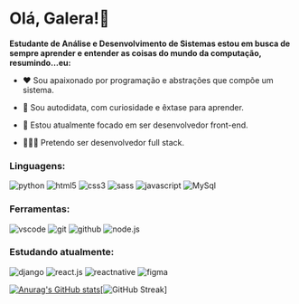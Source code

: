 # Olá, Galera!👋

**Estudante de Análise e Desenvolvimento de Sistemas estou em busca de sempre aprender e entender as coisas do mundo da computação, resumindo...eu:**

* ❤️ Sou apaixonado por programação e abstrações que compõe um sistema.

* 👀 Sou autodidata, com curiosidade e êxtase para aprender.

* 🎯 Estou atualmente focado em ser desenvolvedor front-end.

* 👨🏻‍💻 Pretendo ser desenvolvedor full stack.

### Linguagens:
![python](https://img.shields.io/badge/PYTHON-306998?&logo=python&logoColor=ffdd54&style=flat-square&logoWidth=25) ![html5](https://img.shields.io/badge/HTML-e34c26?&logo=html5&logoColor=ffffff&style=flat-square&logoWidth=30) ![css3](https://img.shields.io/badge/CSS3-2965f1?&logo=css3&logoColor=ffffff&style=flat-square&logoWidth=30) ![sass](https://img.shields.io/badge/SASS-c95e92?&logo=sass&logoColor=ffffff&style=flat-square&logoWidth=30) ![javascript](https://img.shields.io/badge/JAVASCRIPT-323330?&logo=javascript&logoColor=f0db4f&style=flat-square&logoWidth=30) ![MySql](https://img.shields.io/badge/MYSQL-00758F?&logo=mysql&logoColor=white&style=flat-square&logoWidth=30)

### Ferramentas:
![vscode](https://img.shields.io/badge/VS%20CODE-0078d7?&logo=visualstudiocode&logoColor=white&style=flat-square&logoWidth=30) ![git](https://img.shields.io/badge/GIT-f34f29?&logo=git&logoColor=white&style=flat-square&logoWidth=30) ![github](https://img.shields.io/badge/GITHUB-414141?&logo=github&logoColor=white&style=flat-square&logoWidth=30) ![node.js](https://img.shields.io/badge/NODE.JS-68A063?&logo=node.js&logoColor=303030&style=flat-square&logoWidth=30) 
 
### Estudando atualmente:
![django](https://img.shields.io/badge/DJANGO-092e20?&logo=django&logoColor=white&style=flat-square&logoWidth=30) ![react.js](https://img.shields.io/badge/REACT.JS-61DAFB?&logo=react&logoColor=303030&style=flat-square&logoWidth=30) ![reactnative](https://img.shields.io/badge/REACT_NATIVE_-282c34?&logo=react&logoColor=61DAFB&style=flat-square&logoWidth=30) ![figma](https://img.shields.io/badge/FIGMA-7e6df9?&logo=figma&logoColor=ffffff&style=flat-square&logoWidth=30)
 
[![Anurag's GitHub stats](https://github-readme-stats.vercel.app/api?username=jonathassc&show_icons=true&theme=radical)](https://github.com/anuraghazra/github-readme-stats)[![GitHub Streak](https://github-readme-streak-stats.herokuapp.com/?user=jonathassc&theme=radical)]
